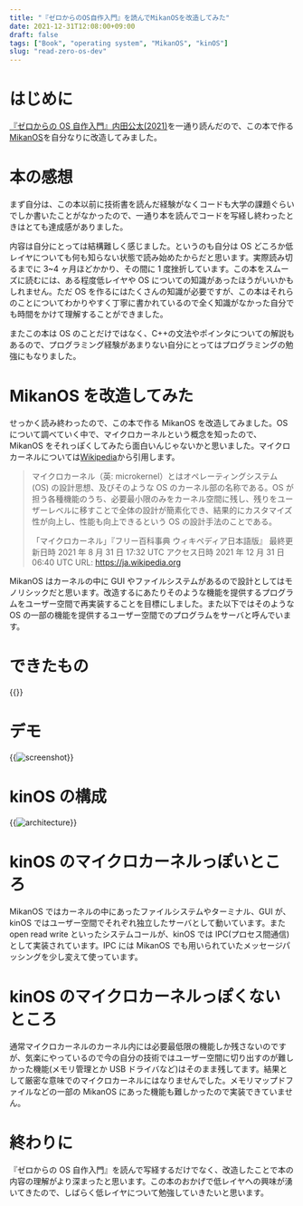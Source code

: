 ```yaml
---
title: "『ゼロからのOS自作入門』を読んでMikanOSを改造してみた"
date: 2021-12-31T12:08:00+09:00
draft: false
tags: ["Book", "operating system", "MikanOS", "kinOS"]
slug: "read-zero-os-dev"
---
```


# はじめに

[『ゼロからの OS 自作入門』内田公太(2021)](https://www.amazon.co.jp/%E3%82%BC%E3%83%AD%E3%81%8B%E3%82%89%E3%81%AEOS%E8%87%AA%E4%BD%9C%E5%85%A5%E9%96%80-%E5%86%85%E7%94%B0-%E5%85%AC%E5%A4%AA/dp/4839975868)を一通り読んだので、この本で作る[MikanOS](https://github.com/uchan-nos/mikanos)を自分なりに改造してみました。

# 本の感想

まず自分は、この本以前に技術書を読んだ経験がなくコードも大学の課題ぐらいでしか書いたことがなかったので、一通り本を読んでコードを写経し終わったときはとても達成感がありました。

内容は自分にとっては結構難しく感じました。というのも自分は OS どころか低レイヤについても何も知らない状態で読み始めたからだと思います。実際読み切るまでに 3~4 ヶ月ほどかかり、その間に 1 度挫折しています。この本をスムーズに読むには、ある程度低レイヤや OS についての知識があったほうがいいかもしれません。ただ OS を作るにはたくさんの知識が必要ですが、この本はそれらのことについてわかりやすく丁寧に書かれているので全く知識がなかった自分でも時間をかけて理解することができました。

またこの本は OS のことだけではなく、C++の文法やポインタについての解説もあるので、プログラミング経験があまりない自分にとってはプログラミングの勉強にもなりました。

# MikanOS を改造してみた

せっかく読み終わったので、この本で作る MikanOS を改造してみました。OS について調べていく中で、マイクロカーネルという概念を知ったので、MikanOS をそれっぽくしてみたら面白いんじゃないかと思いました。マイクロカーネルについては[Wikipedia](https://ja.wikipedia.org/wiki/%E3%83%9E%E3%82%A4%E3%82%AF%E3%83%AD%E3%82%AB%E3%83%BC%E3%83%8D%E3%83%AB)から引用します。

> マイクロカーネル（英: microkernel）とはオペレーティングシステム (OS) の設計思想、及びそのような OS のカーネル部の名称である。OS が担う各種機能のうち、必要最小限のみをカーネル空間に残し、残りをユーザーレベルに移すことで全体の設計が簡素化でき、結果的にカスタマイズ性が向上し、性能も向上できるという OS の設計手法のことである。
>
> 「マイクロカーネル」『フリー百科事典 ウィキペディア日本語版』 最終更新日時 2021 年 8 月 31 日 17:32 UTC アクセス日時 2021 年 12 月 31 日 06:40 UTC URL: https://ja.wikipedia.org

MikanOS はカーネルの中に GUI やファイルシステムがあるので設計としてはモノリシックだと思います。改造するにあたりそのような機能を提供するプログラムをユーザー空間で再実装することを目標にしました。また以下ではそのような OS の一部の機能を提供するユーザー空間でのプログラムをサーバと呼んでいます。

# できたもの

{{<githubcard url="https://github.com/kinpoko/kinOS" name="kinOS">}}

# デモ

{{<img src="screenshot.png" alt="screenshot" title="QEMUで起動させた様子">}}

# kinOS の構成

{{<img src="kinosarchit.drawio.png" alt="architecture" title="構成図">}}

# kinOS のマイクロカーネルっぽいところ

MikanOS ではカーネルの中にあったファイルシステムやターミナル、GUI が、kinOS ではユーザー空間でそれぞれ独立したサーバとして動いています。また open read write といったシステムコールが、kinOS では IPC(プロセス間通信)として実装されています。IPC には MikanOS でも用いられていたメッセージパッシングを少し変えて使っています。

# kinOS のマイクロカーネルっぽくないところ

通常マイクロカーネルのカーネル内には必要最低限の機能しか残さないのですが、気楽にやっているので今の自分の技術ではユーザー空間に切り出すのが難しかった機能(メモリ管理とか USB ドライバなど)はそのまま残してます。結果として厳密な意味でのマイクロカーネルにはなりませんでした。メモリマップドファイルなどの一部の MikanOS にあった機能も難しかったので実装できていません。

# 終わりに

『ゼロからの OS 自作入門』を読んで写経するだけでなく、改造したことで本の内容の理解がより深まったと思います。この本のおかげで低レイヤへの興味が湧いてきたので、しばらく低レイヤについて勉強していきたいと思います。
